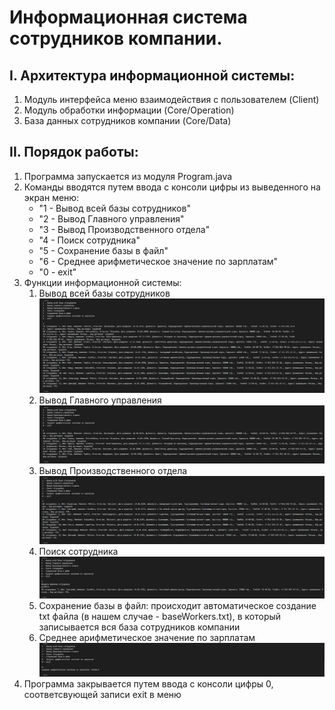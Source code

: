 # Информационная система сотрудников компании.
## I. Архитектура информационной системы:
1. Модуль интерфейса меню взаимодействия с пользователем (Client)
2. Модуль обработки информации (Core/Operation)
3. База данных сотрудников компании (Core/Data)

## II. Порядок работы:
1. Программа запускается из модуля Program.java
2. Команды вводятся путем ввода с консоли цифры из выведенного на экран меню:
    - "1 - Вывод всей базы сотрудников"
    - "2 - Вывод Главного управления"
    - "3 - Вывод Производственного отдела"
    - "4 - Поиск сотрудника"
    - "5 - Сохранение базы в файл"
    - "6 - Среднее арифметическое значение по зарплатам"
    - "0 - exit"
3. Функции информационной системы:
   1. Вывод всей базы сотрудников
   ![Calc](HWork_Les_6/../image/button1.jpg)
   2. Вывод Главного управления
   ![Calc](HWork_Les_6/../image/button2.jpg)
   3. Вывод Производственного отдела
   ![Calc](HWork_Les_6/../image/button3.jpg)
   4. Поиск сотрудника
   ![Calc](HWork_Les_6/../image/button4.jpg)
   5. Сохранение базы в файл: происходит автоматическое создание txt файла (в нашем случае - baseWorkers.txt), в который записывается вся база сотрудников компании
   6. Среднее арифметическое значение по зарплатам
   ![Calc](HWork_Les_6/../image/button6.jpg)
4. Программа закрывается путем ввода с консоли цифры 0, соответсвующей записи exit в меню

